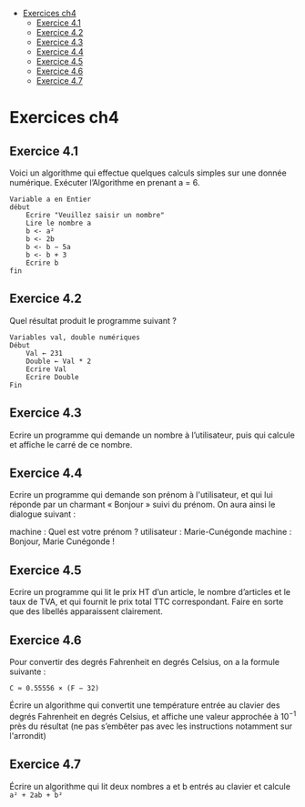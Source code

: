 - [Exercices ch4](#exercices-ch4)
  - [Exercice 4.1](#exercice-41)
  - [Exercice 4.2](#exercice-42)
  - [Exercice 4.3](#exercice-43)
  - [Exercice 4.4](#exercice-44)
  - [Exercice 4.5](#exercice-45)
  - [Exercice 4.6](#exercice-46)
  - [Exercice 4.7](#exercice-47)

# Exercices ch4

## Exercice 4.1

Voici un algorithme qui effectue quelques calculs simples sur une donnée numérique.
Exécuter l’Algorithme en prenant a = 6.

    Variable a en Entier
    début
        Ecrire "Veuillez saisir un nombre"
        Lire le nombre a
        b <- a²
        b <- 2b
        b <- b − 5a
        b <- b + 3
        Ecrire b
    fin

## Exercice 4.2

Quel résultat produit le programme suivant ?

    Variables val, double numériques
    Début
        Val ← 231
        Double ← Val * 2
        Ecrire Val
        Ecrire Double
    Fin

## Exercice 4.3

Ecrire un programme qui demande un nombre à l’utilisateur, puis qui calcule et affiche le carré de ce nombre.

## Exercice 4.4

Ecrire un programme qui demande son prénom à l'utilisateur, et qui lui réponde par un charmant « Bonjour » suivi du prénom. On aura ainsi le dialogue suivant :

machine : Quel est votre prénom ?
utilisateur : Marie-Cunégonde
machine : Bonjour, Marie Cunégonde !

## Exercice 4.5

Ecrire un programme qui lit le prix HT d’un article, le nombre d’articles et le taux de TVA, et qui fournit le prix total TTC correspondant. Faire en sorte que des libellés apparaissent clairement.

## Exercice 4.6

Pour convertir des degrés Fahrenheit en degrés Celsius, on a la formule suivante :

    C ≈ 0.55556 × (F − 32)

Écrire un algorithme qui convertit une température entrée au clavier des degrés Fahrenheit en degrés Celsius, et affiche une valeur approchée à 10<sup>−1</sup> près du résultat (ne pas s’embêter pas avec les instructions notamment sur l'arrondit)

## Exercice 4.7

Écrire un algorithme qui lit deux nombres a et b entrés au clavier et calcule `a² + 2ab + b²`
